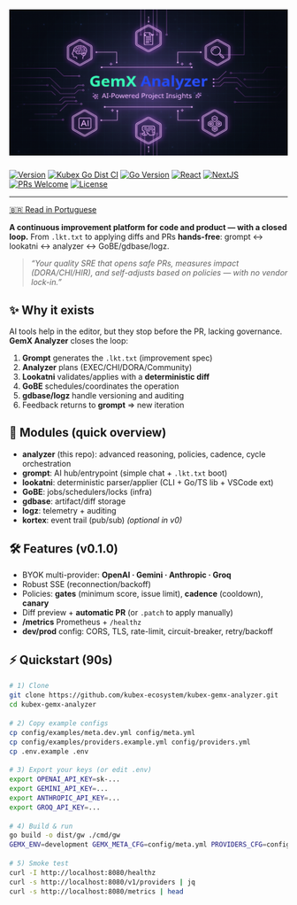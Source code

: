 # ![GemX Analyzer](/docs/assets/top_banner_md_a.png)

[![Version](https://img.shields.io/badge/Version-1.0.7-purple.svg)](https://github.com/kubex-ecosystem/analyzer/releases/latest)
[![Kubex Go Dist CI](https://github.com/kubex-ecosystem/analyzer/actions/workflows/kubex_go_release.yml/badge.svg)](https://github.com/kubex-ecosystem/analyzer/actions/workflows/kubex_go_release.yml)
[![Go Version](https://img.shields.io/badge/Go-1.25+-blue.svg)](https://golang.org)
[![React](https://img.shields.io/badge/React-19+-blue.svg)](https://reactjs.org)
[![NextJS](https://img.shields.io/badge/NextJS-15+-blue.svg)](https://nextjs.org)
[![PRs Welcome](https://img.shields.io/badge/PRs-welcome-34d058.svg)](docs/CONTRIBUTING.md)
[![License](https://img.shields.io/badge/License-MIT-34d058.svg)](LICENSE)

---

[🇧🇷 Read in Portuguese](./README.pt-BR.md)

**A continuous improvement platform for code and product — with a closed loop.**
From `.lkt.txt` to applying diffs and PRs **hands-free**: grompt ↔ lookatni ↔ analyzer ↔ GoBE/gdbase/logz.

> _“Your quality SRE that opens safe PRs, measures impact (DORA/CHI/HIR), and self-adjusts based on policies — with no vendor lock-in.”_

## ✨ Why it exists

AI tools help in the editor, but they stop before the PR, lacking governance. **GemX Analyzer** closes the loop:

1) **Grompt** generates the `.lkt.txt` (improvement spec)
2) **Analyzer** plans (EXEC/CHI/DORA/Community)
3) **Lookatni** validates/applies with a **deterministic diff**
4) **GoBE** schedules/coordinates the operation
5) **gdbase/logz** handle versioning and auditing
6) Feedback returns to **grompt** ⇒ new iteration

## 🧩 Modules (quick overview)

- **analyzer** (this repo): advanced reasoning, policies, cadence, cycle orchestration
- **grompt**: AI hub/entrypoint (simple chat + `.lkt.txt` boot)
- **lookatni**: deterministic parser/applier (CLI + Go/TS lib + VSCode ext)
- **GoBE**: jobs/schedulers/locks (infra)
- **gdbase**: artifact/diff storage
- **logz**: telemetry + auditing
- **kortex**: event trail (pub/sub) _(optional in v0)_

## 🛠️ Features (v0.1.0)

- BYOK multi-provider: **OpenAI · Gemini · Anthropic · Groq**
- Robust SSE (reconnection/backoff)
- Policies: **gates** (minimum score, issue limit), **cadence** (cooldown), **canary**
- Diff preview + **automatic PR** (or `.patch` to apply manually)
- **/metrics** Prometheus + `/healthz`
- **dev/prod** config: CORS, TLS, rate-limit, circuit-breaker, retry/backoff

## ⚡ Quickstart (90s)

```bash
# 1) Clone
git clone https://github.com/kubex-ecosystem/kubex-gemx-analyzer.git
cd kubex-gemx-analyzer

# 2) Copy example configs
cp config/examples/meta.dev.yml config/meta.yml
cp config/examples/providers.example.yml config/providers.yml
cp .env.example .env

# 3) Export your keys (or edit .env)
export OPENAI_API_KEY=sk-...
export GEMINI_API_KEY=...
export ANTHROPIC_API_KEY=...
export GROQ_API_KEY=...

# 4) Build & run
go build -o dist/gw ./cmd/gw
GEMX_ENV=development GEMX_META_CFG=config/meta.yml PROVIDERS_CFG=config/providers.yml ./dist/gw

# 5) Smoke test
curl -I http://localhost:8080/healthz
curl -s http://localhost:8080/v1/providers | jq
curl -s http://localhost:8080/metrics | head

```
